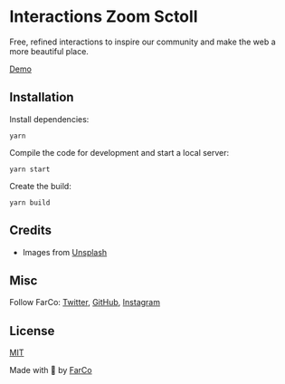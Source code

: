 # Interactions Zoom Sctoll

Free, refined interactions to inspire our community and make the web a more beautiful place.

[Demo](https://interactions-zoom-scroll.onrender.com/)


## Installation

Install dependencies:

```
yarn
```

Compile the code for development and start a local server:

```
yarn start
```

Create the build:

```
yarn build
```

## Credits

- Images from [Unsplash](https://unsplash.com/)

## Misc

Follow FarCo: [Twitter](https://twitter.com/farco_studio), [GitHub](https://github.com/farco-studio), [Instagram](https://www.instagram.com/farco_studio/)

## License
[MIT](LICENSE)

Made with :green_heart: by [FarCo](http://www.farcostudio.com)

